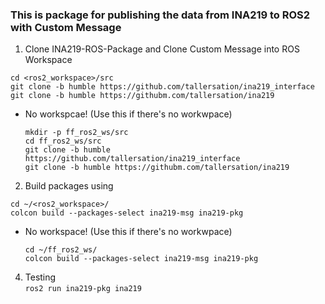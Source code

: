 <h3>This is package for publishing the data from INA219 to ROS2 with Custom Message</h3>


1. Clone INA219-ROS-Package and Clone Custom Message into ROS Workspace<br>
```
cd <ros2_workspace>/src
git clone -b humble https://github.com/tallersation/ina219_interface
git clone -b humble https://githubm.com/tallersation/ina219
```
  - No workspcae! (Use this if there's no workwpace)
    ```
    mkdir -p ff_ros2_ws/src
    cd ff_ros2_ws/src
    git clone -b humble https://github.com/tallersation/ina219_interface
    git clone -b humble https://githubm.com/tallersation/ina219
    ```
2. Build packages using <br>
```
cd ~/<ros2_workspace>/
colcon build --packages-select ina219-msg ina219-pkg
```
 - No workspace! (Use this if there's no workwpace)
   ```
   cd ~/ff_ros2_ws/
   colcon build --packages-select ina219-msg ina219-pkg
   ```
4. Testing <br>
`ros2 run ina219-pkg ina219`
